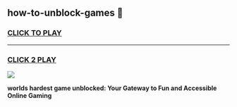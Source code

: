 
## how-to-unblock-games 👋
<h3>
<a href="https://premium.freeplayer.one?title=how-to-unblock-games&ref=14F">CLICK TO PLAY</a></h3>
<hr>

<h3>
<a href="https://premium.freeplayer.one?title=how-to-unblock-games&ref=14F">CLICK 2 PLAY</a>
  
</h3>

<a href="https://premium.freeplayer.one?title=how-to-unblock-games&ref=12F/"><img src="https://clearcache.store/games.png"></a>


**worlds hardest game unblocked: Your Gateway to Fun and Accessible Online Gaming**
